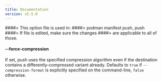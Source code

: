 ```yaml
---
title: Documentation
version: v5.5.0
---
```


####> This option file is used in:
####>   podman manifest push, push
####> If file is edited, make sure the changes
####> are applicable to all of those.
#### **--force-compression**

If set, push uses the specified compression algorithm even if the destination contains a differently-compressed variant already.
Defaults to `true` if `--compression-format` is explicitly specified on the command-line, `false` otherwise.
